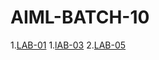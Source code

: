 # AIML-BATCH-10
1.[LAB-01](https://github.com/vangalasanjana/AIML-BATCH-10/edit/main/README.md)
1.[lAB-03](https://github.com/vangalasanjana/AIML-BATCH-10/edit/main/README.md)
2.[LAB-05](https://github.com/vangalasanjana/AIML-BATCH-10/edit/main/README.md)
